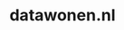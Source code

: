 ---
layout: post
title:  "datawonen.nl"
internal_url:  "/dutchgov/datawonen.nl.html"
subdomains_count: 19
all_subdomains_count: 31
urls_count: 19
ssl_rank: 0
http_rank: 79.105263157895
url_link: /data/datawonen.nl/urls.txt
all_subdomains_link: /data/datawonen.nl/all_subdomains.txt
subdomains_link: /data/datawonen.nl/subdomains.txt
categories: dutchgov
---
